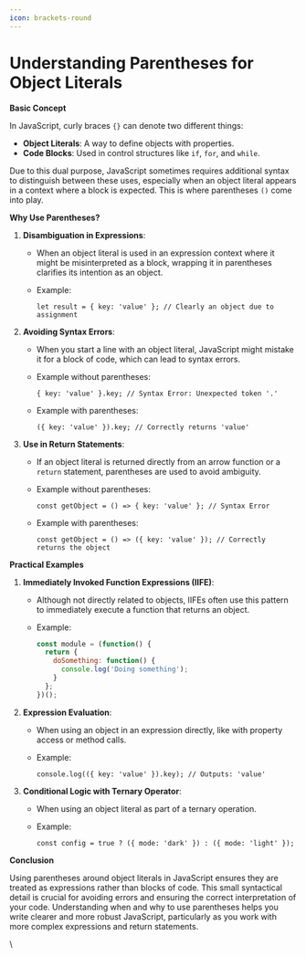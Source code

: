 ```yaml
---
icon: brackets-round
---
```


# Understanding Parentheses for Object Literals

**Basic Concept**

In JavaScript, curly braces `{}` can denote two different things:

* **Object Literals**: A way to define objects with properties.
* **Code Blocks**: Used in control structures like `if`, `for`, and `while`.

Due to this dual purpose, JavaScript sometimes requires additional syntax to distinguish between these uses, especially when an object literal appears in a context where a block is expected. This is where parentheses `()` come into play.

**Why Use Parentheses?**

1. **Disambiguation in Expressions**:
   * When an object literal is used in an expression context where it might be misinterpreted as a block, wrapping it in parentheses clarifies its intention as an object.
   *   Example:

       `let result = { key: 'value' }; // Clearly an object due to assignment`
2. **Avoiding Syntax Errors**:
   * When you start a line with an object literal, JavaScript might mistake it for a block of code, which can lead to syntax errors.
   *   Example without parentheses:

       `{ key: 'value' }.key; // Syntax Error: Unexpected token '.'`
   *   Example with parentheses:

       `({ key: 'value' }).key; // Correctly returns 'value'`
3. **Use in Return Statements**:
   * If an object literal is returned directly from an arrow function or a `return` statement, parentheses are used to avoid ambiguity.
   *   Example without parentheses:

       `const getObject = () => { key: 'value' }; // Syntax Error`
   *   Example with parentheses:

       `const getObject = () => ({ key: 'value' }); // Correctly returns the object`

**Practical Examples**

1. **Immediately Invoked Function Expressions (IIFE)**:
   * Although not directly related to objects, IIFEs often use this pattern to immediately execute a function that returns an object.
   *   Example:

       ```javascript
       const module = (function() { 
         return { 
           doSomething: function() { 
             console.log('Doing something'); 
           }
         };
       })(); 
       ```
2. **Expression Evaluation**:
   * When using an object in an expression directly, like with property access or method calls.
   *   Example:

       `console.log(({ key: 'value' }).key); // Outputs: 'value'`
3. **Conditional Logic with Ternary Operator**:
   * When using an object literal as part of a ternary operation.
   *   Example:

       `const config = true ? ({ mode: 'dark' }) : ({ mode: 'light' });`

**Conclusion**

Using parentheses around object literals in JavaScript ensures they are treated as expressions rather than blocks of code. This small syntactical detail is crucial for avoiding errors and ensuring the correct interpretation of your code. Understanding when and why to use parentheses helps you write clearer and more robust JavaScript, particularly as you work with more complex expressions and return statements.

\
